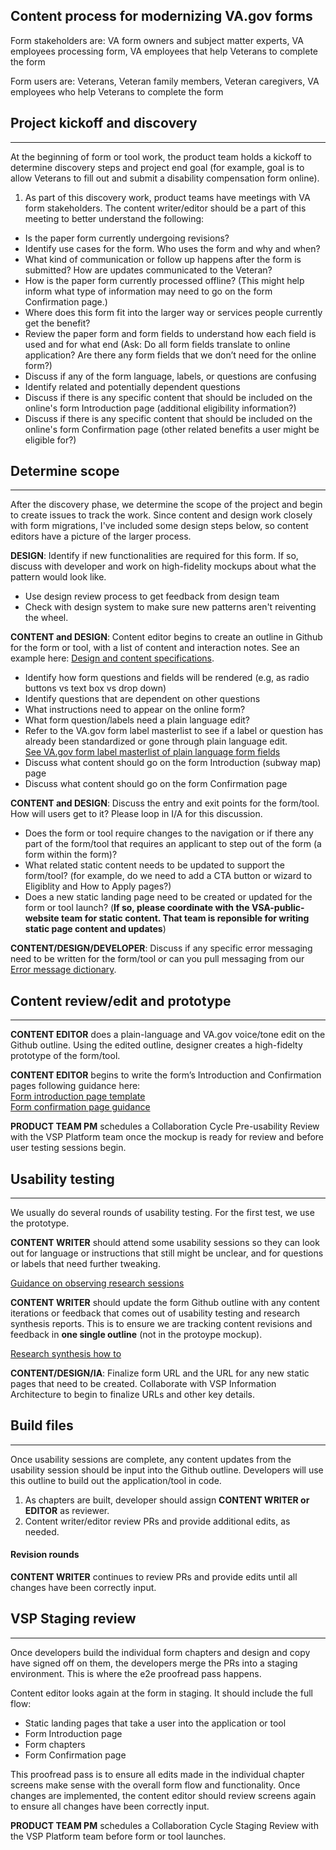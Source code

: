 
## Content process for modernizing VA.gov forms

Form stakeholders are: VA form owners and subject matter experts, VA employees processing form, VA employees that help Veterans to complete the form <br>

Form users are: Veterans, Veteran family members, Veteran caregivers, VA employees who help Veterans to complete the form

## Project kickoff and discovery

-----

At the beginning of form or tool work, the product team holds a kickoff to determine discovery steps and project end goal (for example, goal is to allow Veterans to fill out and submit a disability compensation form online).

1. As part of this discovery work, product teams have meetings with VA form stakeholders. The content writer/editor should be a part of this meeting to better understand the following: 
- Is the paper form currently undergoing revisions? 
- Identify use cases for the form. Who uses the form and why and when? 
- What kind of communication or follow up happens after the form is submitted? How are updates communicated to the Veteran? 
- How is the paper form currently processed offline? (This might help inform what type of information may need to go on the form Confirmation page.) 
- Where does this form fit into the larger way or services people currently get the benefit? 
- Review the paper form and form fields to understand how each field is used and for what end
(Ask: Do all form fields translate to online application? Are there any form fields that we don’t need for the online form?)
- Discuss if any of the form language, labels, or questions are confusing 
- Identify related and potentially dependent questions
- Discuss if there is any specific content that should be included on the online's form Introduction page (additional eligibility information?) 
- Discuss if there is any specific content that should be included on the online's form Confirmation page (other related benefits a user  might be eligible for?)


## Determine scope

-----

After the discovery phase, we determine the scope of the project and begin to create issues to track the work. Since content and design work closely with form migrations, I've included some design steps below, so content editors have a picture of the larger process. 

**DESIGN**:
Identify if new functionalities are required for this form. If so, discuss with developer and work on high-fidelity mockups about what the pattern would look like.  

- Use design review process to get feedback from design team
- Check with design system to make sure new patterns aren't reiventing the wheel. 
	

**CONTENT and DESIGN**: 
Content editor begins to create an outline in Github for the form or tool, with a list of content and interaction notes. See an example here: [Design and content specifications](https://github.com/department-of-veterans-affairs/va.gov-team/blob/master/teams/vsa/design/spec-template-mainpage.md).

- Identify how form questions and fields will be rendered (e.g, as radio buttons vs text box vs drop down)
- Identify questions that are dependent on other questions 
- What instructions need to appear on the online form? 
- What form question/labels need a plain language edit?  
- Refer to the VA.gov form label masterlist to see if a label or question has already been standardized or gone through plain language edit. <br>
[See VA.gov form label masterlist of plain language form fields](https://design.va.gov/patterns/form-labels) 
- Discuss what content should go on the form Introduction (subway map) page
- Discuss what content should go on the form Confirmation page

**CONTENT and DESIGN**: 
Discuss the entry and exit points for the form/tool. How will users get to it? Please loop in I/A for this discussion. 

- Does the form or tool require changes to the navigation or if there any part of the form/tool that requires an applicant to step out of the form (a form within the form)? 
- What related static content needs to be updated to support the form/tool? (for example, do we need to add a CTA button or wizard to Eligiblity and How to Apply pages?)
- Does a new static landing page need to be created or updated for the form or tool launch? (**If so, please coordinate with the VSA-public-website team for static content. That team is reponsible for writing static page content and updates**)
	
	
**CONTENT/DESIGN/DEVELOPER**: 
Discuss if any specific error messaging need to be written for the form/tool or can you pull messaging from our [Error message dictionary](https://design.va.gov/patterns/messaging-dictionary).


## Content review/edit and prototype

-----

**CONTENT EDITOR** does a plain-language and VA.gov voice/tone edit on the Github outline. Using the edited outline, designer creates a high-fidelty prototype of the form/tool. 

**CONTENT EDITOR** begins to write the form’s Introduction and Confirmation pages following guidance here:<br> 
[Form introduction page template](https://github.com/department-of-veterans-affairs/va.gov-team/blob/master/platform/content/form-introduction-page-template.md) <br>
[Form confirmation page guidance](https://github.com/department-of-veterans-affairs/va.gov-team/blob/master/platform/content/form-confirmation-page.md)

**PRODUCT TEAM PM** schedules a Collaboration Cycle Pre-usability Review with the VSP Platform team once the mockup is ready for review and before user testing sessions begin. 


## Usability testing

-----

We usually do several rounds of usability testing. For the first test, we use the prototype. 

**CONTENT WRITER** should attend some usability sessions so they can look out for language or instructions that still might be unclear, and for questions or labels that need further tweaking.

[Guidance on observing research sessions](https://github.com/department-of-veterans-affairs/va.gov-team/blob/master/platform/research/during-research/howto-observer-instructions.md)

**CONTENT WRITER** should update the form Github outline with any content iterations or feedback that comes out of usability testing and research synthesis reports. This is to ensure we are tracking content revisions and feedback in **one single outline** (not in the protoype mockup). 

[Research synthesis how to](https://github.com/department-of-veterans-affairs/va.gov-team/blob/master/platform/research/synthesis/how-to-do-research_synthesis.md)


**CONTENT/DESIGN/IA**: 
Finalize form URL and the URL for any new static pages that need to be created. Collaborate with VSP Information Architecture to begin to finalize URLs and other key details. 


## Build files

-----

Once usability sessions are complete, any content updates from the usability session should be input into the Github outline. Developers will use this outline to build out the application/tool in code.  

1. As chapters are built, developer should assign **CONTENT WRITER or EDITOR** as reviewer. 
2. Content writer/editor review PRs and provide additional edits, as needed. 

#### Revision rounds

**CONTENT WRITER** continues to review PRs and provide edits until all changes have been correctly input. 


## VSP Staging review

-----

Once developers build the individual form chapters and design and copy have signed off on them, the developers merge the PRs into a staging environment. This is where the e2e proofread pass happens. 

Content editor looks again at the form in staging. It should include the full flow:

- Static landing pages that take a user into the application or tool
- Form Introduction page
- Form chapters
- Form Confirmation page

This proofread pass is to ensure all edits made in the individual chapter screens make sense with the overall form flow and functionality.
Once changes are implemented, the content editor should review screens again to ensure all changes have been correctly input.


**PRODUCT TEAM PM** schedules a Collaboration Cycle Staging Review with the VSP Platform team before form or tool launches.





